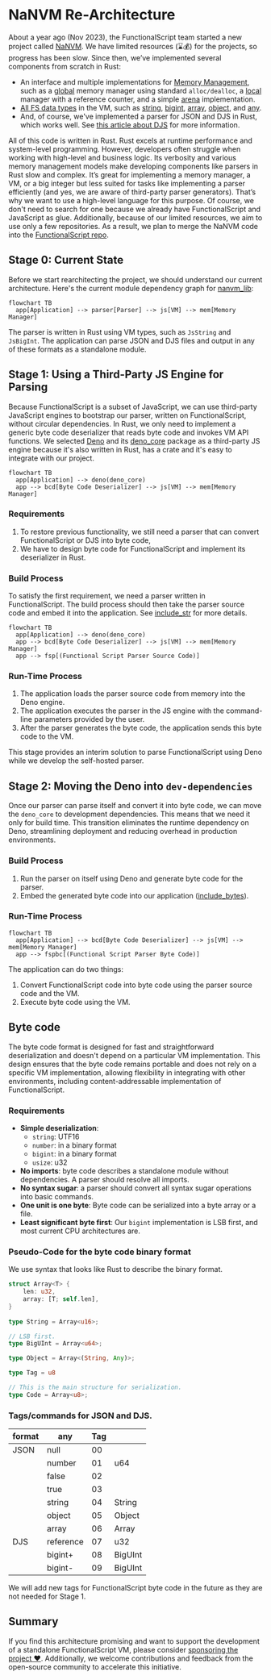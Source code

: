 # NaNVM Re-Architecture

About a year ago (Nov 2023), the FunctionalScript team started a new project called [NaNVM](https://github.com/functionalscript/nanvm). We have limited resources (⌛💰) for the projects, so progress has been slow. Since then, we’ve implemented several components from scratch in Rust:
- An interface and multiple implementations for [Memory Management](https://github.com/functionalscript/nanvm/tree/main/nanvm-lib/src/mem), such as a [global](https://github.com/functionalscript/nanvm/blob/main/nanvm-lib/src/mem/global.rs) memory manager using standard `alloc/dealloc`, a [local](https://github.com/functionalscript/nanvm/blob/main/nanvm-lib/src/mem/local.rs) manager with a reference counter, and a simple [arena](https://github.com/functionalscript/nanvm/blob/main/nanvm-lib/src/mem/arena.rs) implementation.
- [All FS data types](https://github.com/functionalscript/nanvm/tree/main/nanvm-lib/src/js) in the VM, such as [string](https://github.com/functionalscript/nanvm/blob/main/nanvm-lib/src/js/js_string.rs), [bigint](https://github.com/functionalscript/nanvm/blob/main/nanvm-lib/src/js/js_bigint.rs), [array](https://github.com/functionalscript/nanvm/blob/main/nanvm-lib/src/js/js_array.rs), [object](https://github.com/functionalscript/nanvm/blob/main/nanvm-lib/src/js/js_object.rs), and [any](https://github.com/functionalscript/nanvm/blob/main/nanvm-lib/src/js/any.rs).
- And, of course, we've implemented a parser for JSON and DJS in Rust, which works well. See [this article about DJS](https://medium.com/@sasha.gil/bridging-the-gap-from-json-to-javascript-without-dsls-fee273573f1b) for more information.

All of this code is written in Rust. Rust excels at runtime performance and system-level programming. However, developers often struggle when working with high-level and business logic. Its verbosity and various memory management models make developing components like parsers in Rust slow and complex. It’s great for implementing a memory manager, a VM, or a big integer but less suited for tasks like implementing a parser efficiently (and yes, we are aware of third-party parser generators). That’s why we want to use a high-level language for this purpose. Of course, we don't need to search for one because we already have FunctionalScript and JavaScript as glue. Additionally, because of our limited resources, we aim to use only a few repositories. As a result, we plan to merge the NaNVM code into the [FunctionalScript repo](https://github.com/functionalscript/functionalscript).

## Stage 0: Current State

Before we start rearchitecting the project, we should understand our current architecture. Here's the current module dependency graph for [nanvm_lib](https://github.com/functionalscript/nanvm/tree/main/nanvm-lib/src):

```mermaid
flowchart TB
  app[Application] --> parser[Parser] --> js[VM] --> mem[Memory Manager]
```

The parser is written in Rust using VM types, such as `JsString` and `JsBigInt`. The application can parse JSON and DJS files and output in any of these formats as a standalone module.

## Stage 1: Using a Third-Party JS Engine for Parsing

Because FunctionalScript is a subset of JavaScript, we can use third-party JavaScript engines to bootstrap our parser, written on FunctionalScript, without circular dependencies. In Rust, we only need to implement a generic byte code deserializer that reads byte code and invokes VM API functions. We selected [Deno](https://deno.com/) and its [deno_core](https://crates.io/crates/deno_core/) package as a third-party JS engine because it's also written in Rust, has a crate and it's easy to integrate with our project.

```mermaid
flowchart TB
  app[Application] --> deno(deno_core)
  app --> bcd[Byte Code Deserializer] --> js[VM] --> mem[Memory Manager]
```

### Requirements 
1. To restore previous functionality, we still need a parser that can convert FunctionalScript or DJS into byte code,
2. We have to design byte code for FunctionalScript and implement its deserializer in Rust.

### Build Process

To satisfy the first requirement, we need a parser written in FunctionalScript. The build process should then take the parser source code and embed it into the application. See [include_str](https://doc.rust-lang.org/std/macro.include_str.html) for more details.

```mermaid
flowchart TB
  app[Application] --> deno(deno_core)
  app --> bcd[Byte Code Deserializer] --> js[VM] --> mem[Memory Manager]
  app --> fsp[(Functional Script Parser Source Code)]
```

### Run-Time Process

1. The application loads the parser source code from memory into the Deno engine.
2. The application executes the parser in the JS engine with the command-line parameters provided by the user.
3. After the parser generates the byte code, the application sends this byte code to the VM.

This stage provides an interim solution to parse FunctionalScript using Deno while we develop the self-hosted parser.

## Stage 2: Moving the Deno into `dev-dependencies`

Once our parser can parse itself and convert it into byte code, we can move the `deno_core` to development dependencies. This means that we need it only for build time. This transition eliminates the runtime dependency on Deno, streamlining deployment and reducing overhead in production environments.

### Build Process

1. Run the parser on itself using Deno and generate byte code for the parser.
2. Embed the generated byte code into our application ([include_bytes](https://doc.rust-lang.org/std/macro.include_bytes.html)).

### Run-Time Process

```mermaid
flowchart TB
  app[Application] --> bcd[Byte Code Deserializer] --> js[VM] --> mem[Memory Manager]
  app --> fspbc[(Functional Script Parser Byte Code)]
```

The application can do two things:
1. Convert FunctionalScript code into byte code using the parser source code and the VM.
2. Execute byte code using the VM.

## Byte code

The byte code format is designed for fast and straightforward deserialization and doesn't depend on a particular VM implementation. This design ensures that the byte code remains portable and does not rely on a specific VM implementation, allowing flexibility in integrating with other environments, including content-addressable implementation of FunctionalScript.

### Requirements

- **Simple deserialization**:
    - `string`: UTF16
    - `number`: in a binary format
    - `bigint`: in a binary format
    - `usize`: u32
- **No imports**: byte code describes a standalone module without dependencies. A parser should resolve all imports.
- **No syntax sugar**: a parser should convert all syntax sugar operations into basic commands.
- **One unit is one byte**: Byte code can be serialized into a byte array or a file.
- **Least significant byte first**: Our `bigint` implementation is LSB first, and most current CPU architectures are.

### Pseudo-Code for the byte code binary format

We use syntax that looks like Rust to describe the binary format.

```rust
struct Array<T> {
    len: u32,
    array: [T; self.len],
}
 
type String = Array<u16>;

// LSB first.
type BigUInt = Array<u64>;

type Object = Array<(String, Any)>;

type Tag = u8

// This is the main structure for serialization.
type Code = Array<u8>;
```

### Tags/commands for JSON and DJS.

|format|any           |Tag|                       |
|------|--------------|---|-----------------------|
|JSON  |null          | 00|                       |
|      |number        | 01|u64                    |
|      |false         | 02|                       |
|      |true          | 03|                       |
|      |string        | 04|String                 |
|      |object        | 05|Object                 |
|      |array         | 06|Array<Any>             |
|DJS   |reference     | 07|u32                    |
|      |bigint+       | 08|BigUInt                |
|      |bigint-       | 09|BigUInt                |

We will add new tags for FunctionalScript byte code in the future as they are not needed for Stage 1. 

## Summary

If you find this architecture promising and want to support the development of a standalone FunctionalScript VM, please consider [sponsoring the project ❤️](https://opencollective.com/functionalscript). Additionally, we welcome contributions and feedback from the open-source community to accelerate this initiative.
